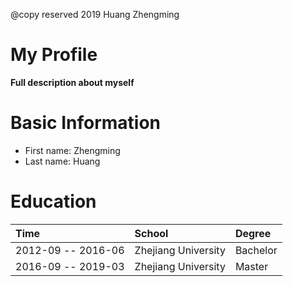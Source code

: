 @copy reserved 2019 Huang Zhengming
# My Profile
__Full description about myself__
# Basic Information
* First name: Zhengming
* Last name: Huang
# Education
Time | School | Degree
:----|:----|:----
2012-09 -- 2016-06|	Zhejiang University|	Bachelor
2016-09 -- 2019-03| Zhejiang University|	Master
